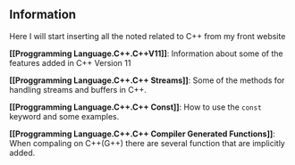 

## Information

Here I will start inserting all the noted related to C++ from my front website


**[[Proggramming Language.C++.C++V11]]**: Information about some of the features added in C++ Version 11

**[[Proggramming Language.C++.C++ Streams]]**: Some of the methods for handling streams and buffers in C++.

**[[Proggramming Language.C++.C++ Const]]**: How to use the `const` keyword and some examples.

**[[Proggramming Language.C++.C++ Compiler Generated Functions]]**: When compaling on C++(G++) there are several function that are implicitly added. 

